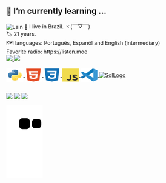 ## 👾 I’m currently learning ...

<img align="center" alt="Lain" src="https://media.discordapp.net/attachments/358738488390320138/886409997939007518/Banner2.jpg?width=1440&height=503">
🏡 I live in Brazil. ヾ(￣▽￣) <br>
🏷 21 years. <br>
🗺️ languages: Português, Espanõl and English (intermediary) <br>
Favorite radio: https://listen.moe

<!-- Interested in learning Ruby <img align="center" alt="SqlLogo" height="35" width="40" src="https://cdn.jsdelivr.net/gh/devicons/devicon/icons/ruby/ruby-original.svg"> -->

<div>
  <a href="https://github.com/ThiagoTatico">
  <img height="152px" src="https://github-readme-stats.vercel.app/api?username=ThiagoTatico&show_icons=true&theme=tokyonight&include_all_commits=true&count_private=true"/>
  <img height="152px" src="https://github-readme-stats.vercel.app/api/top-langs/?username=ThiagoTatico&layout=compact&langs_count=7&theme=tokyonight"/>
</div>

<div style="display: inline_block"><br>
  <img align="center" alt="PythonLogo" height="35" width="45" src="https://raw.githubusercontent.com/devicons/devicon/master/icons/python/python-original.svg">
  <img align="center" alt="HtmlLogo" height="35" width="45" src="https://raw.githubusercontent.com/devicons/devicon/master/icons/html5/html5-plain.svg">
  <img align="center" alt="Css3Logo" height="35" width="45" src="https://raw.githubusercontent.com/devicons/devicon/master/icons/css3/css3-plain.svg">
  <img align="center" alt="JavaScriptLogo" height="35" width="45" src="https://raw.githubusercontent.com/devicons/devicon/master/icons/javascript/javascript-original.svg">
  <img align="center" alt="VsCodeLogo" height="35" width="45" src="https://raw.githubusercontent.com/devicons/devicon/master/icons/vscode/vscode-original.svg">
  <img align="center" alt="SqlLogo" height="30" width="85" src="https://img.shields.io/badge/SQLite-07405E?style=for-the-badge&logo=sqlite&logoColor=white">
</div>

##

<div> 
  <a href="https://www.instagram.com/thiagotatico/" target="_blank"><img src="https://camo.githubusercontent.com/acaa286597b43c96dc02b69b90de15a65c52063e31835b763a061cc815f64bac/68747470733a2f2f696d672e736869656c64732e696f2f62616467652f2d496e7374616772616d2d2532334534343035463f7374796c653d666f722d7468652d6261646765266c6f676f3d696e7374616772616d266c6f676f436f6c6f723d7768697465"></a>
  <a href = "mailto:thiagotatico007@gmail.com"><img src="https://img.shields.io/badge/-Gmail-%23333?style=for-the-badge&logo=gmail&logoColor=white"></a>
  <a href="https://www.linkedin.com/in/thiago-tatico-0b9057216/" target="_blank"><img src="https://img.shields.io/badge/-LinkedIn-%230077B5?style=for-the-badge&logo=linkedin&logoColor=white"></a>
</div>

![Snake animation](https://github.com/ThiagoTatico/ThiagoTatico/blob/output/github-contribution-grid-snake.svg)
